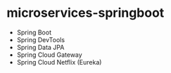 # microservices-springboot

- Spring Boot
- Spring DevTools
- Spring Data JPA
- Spring Cloud Gateway
- Spring Cloud Netflix (Eureka)
